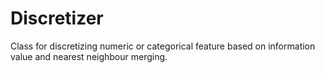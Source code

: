 # Discretizer

Class for discretizing numeric or categorical feature based on information value and nearest neighbour merging.
